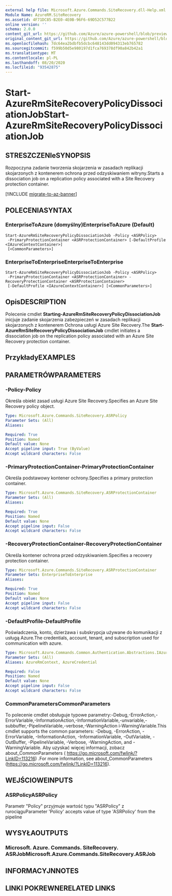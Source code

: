 ```yaml
---
external help file: Microsoft.Azure.Commands.SiteRecovery.dll-Help.xml
Module Name: AzureRM.SiteRecovery
ms.assetid: 4F71DC85-B2E0-4E0B-96F6-69D52C577B22
online version: ''
schema: 2.0.0
content_git_url: https://github.com/Azure/azure-powershell/blob/preview/src/ResourceManager/SiteRecovery/Commands.SiteRecovery/help/Start-AzureRmSiteRecoveryPolicyDissociationJob.md
original_content_git_url: https://github.com/Azure/azure-powershell/blob/preview/src/ResourceManager/SiteRecovery/Commands.SiteRecovery/help/Start-AzureRmSiteRecoveryPolicyDissociationJob.md
ms.openlocfilehash: 7dc64ea2bdbfb5dcbc648143dd094313eb765782
ms.sourcegitcommit: f599b50d5e980197d1fca769378df90a842b42a1
ms.translationtype: MT
ms.contentlocale: pl-PL
ms.lasthandoff: 08/20/2020
ms.locfileid: "93542875"
---
```

# <span data-ttu-id="ff2b7-101">Start-AzureRmSiteRecoveryPolicyDissociationJob</span><span class="sxs-lookup"><span data-stu-id="ff2b7-101">Start-AzureRmSiteRecoveryPolicyDissociationJob</span></span>

## <span data-ttu-id="ff2b7-102">STRESZCZENIe</span><span class="sxs-lookup"><span data-stu-id="ff2b7-102">SYNOPSIS</span></span>
<span data-ttu-id="ff2b7-103">Rozpoczyna zadanie tworzenia skojarzenia w zasadach replikacji skojarzonych z kontenerem ochrona przed odzyskiwaniem witryny.</span><span class="sxs-lookup"><span data-stu-id="ff2b7-103">Starts a dissociation job on a replication policy associated with a Site Recovery protection container.</span></span>

[!INCLUDE [migrate-to-az-banner](../../includes/migrate-to-az-banner.md)]

## <span data-ttu-id="ff2b7-104">POLECENIA</span><span class="sxs-lookup"><span data-stu-id="ff2b7-104">SYNTAX</span></span>

### <span data-ttu-id="ff2b7-105">EnterpriseToAzure (domyślny)</span><span class="sxs-lookup"><span data-stu-id="ff2b7-105">EnterpriseToAzure (Default)</span></span>
```
Start-AzureRmSiteRecoveryPolicyDissociationJob -Policy <ASRPolicy>
 -PrimaryProtectionContainer <ASRProtectionContainer> [-DefaultProfile <IAzureContextContainer>]
 [<CommonParameters>]
```

### <span data-ttu-id="ff2b7-106">EnterpriseToEnterprise</span><span class="sxs-lookup"><span data-stu-id="ff2b7-106">EnterpriseToEnterprise</span></span>
```
Start-AzureRmSiteRecoveryPolicyDissociationJob -Policy <ASRPolicy>
 -PrimaryProtectionContainer <ASRProtectionContainer> -RecoveryProtectionContainer <ASRProtectionContainer>
 [-DefaultProfile <IAzureContextContainer>] [<CommonParameters>]
```

## <span data-ttu-id="ff2b7-107">Opis</span><span class="sxs-lookup"><span data-stu-id="ff2b7-107">DESCRIPTION</span></span>
<span data-ttu-id="ff2b7-108">Polecenie cmdlet **Starting-AzureRmSiteRecoveryPolicyDissociationJob** inicjuje zadanie skojarzenia zabezpieczeń w zasadach replikacji skojarzonych z kontenerem Ochrona usługi Azure Site Recovery.</span><span class="sxs-lookup"><span data-stu-id="ff2b7-108">The **Start-AzureRmSiteRecoveryPolicyDissociationJob** cmdlet initiates a dissociation job on the replication policy associated with an Azure Site Recovery protection container.</span></span>

## <span data-ttu-id="ff2b7-109">Przykłady</span><span class="sxs-lookup"><span data-stu-id="ff2b7-109">EXAMPLES</span></span>

## <span data-ttu-id="ff2b7-110">PARAMETRÓW</span><span class="sxs-lookup"><span data-stu-id="ff2b7-110">PARAMETERS</span></span>

### <span data-ttu-id="ff2b7-111">-Policy</span><span class="sxs-lookup"><span data-stu-id="ff2b7-111">-Policy</span></span>
<span data-ttu-id="ff2b7-112">Określa obiekt zasad usługi Azure Site Recovery.</span><span class="sxs-lookup"><span data-stu-id="ff2b7-112">Specifies an Azure Site Recovery policy object.</span></span>

```yaml
Type: Microsoft.Azure.Commands.SiteRecovery.ASRPolicy
Parameter Sets: (All)
Aliases: 

Required: True
Position: Named
Default value: None
Accept pipeline input: True (ByValue)
Accept wildcard characters: False
```

### <span data-ttu-id="ff2b7-113">-PrimaryProtectionContainer</span><span class="sxs-lookup"><span data-stu-id="ff2b7-113">-PrimaryProtectionContainer</span></span>
<span data-ttu-id="ff2b7-114">Określa podstawowy kontener ochrony.</span><span class="sxs-lookup"><span data-stu-id="ff2b7-114">Specifies a primary protection container.</span></span>

```yaml
Type: Microsoft.Azure.Commands.SiteRecovery.ASRProtectionContainer
Parameter Sets: (All)
Aliases: 

Required: True
Position: Named
Default value: None
Accept pipeline input: False
Accept wildcard characters: False
```

### <span data-ttu-id="ff2b7-115">-RecoveryProtectionContainer</span><span class="sxs-lookup"><span data-stu-id="ff2b7-115">-RecoveryProtectionContainer</span></span>
<span data-ttu-id="ff2b7-116">Określa kontener ochrona przed odzyskiwaniem.</span><span class="sxs-lookup"><span data-stu-id="ff2b7-116">Specifies a recovery protection container.</span></span>

```yaml
Type: Microsoft.Azure.Commands.SiteRecovery.ASRProtectionContainer
Parameter Sets: EnterpriseToEnterprise
Aliases: 

Required: True
Position: Named
Default value: None
Accept pipeline input: False
Accept wildcard characters: False
```

### <span data-ttu-id="ff2b7-117">-DefaultProfile</span><span class="sxs-lookup"><span data-stu-id="ff2b7-117">-DefaultProfile</span></span>
<span data-ttu-id="ff2b7-118">Poświadczenia, konto, dzierżawa i subskrypcja używane do komunikacji z usługą Azure.</span><span class="sxs-lookup"><span data-stu-id="ff2b7-118">The credentials, account, tenant, and subscription used for communication with azure.</span></span>

```yaml
Type: Microsoft.Azure.Commands.Common.Authentication.Abstractions.IAzureContextContainer
Parameter Sets: (All)
Aliases: AzureRmContext, AzureCredential

Required: False
Position: Named
Default value: None
Accept pipeline input: False
Accept wildcard characters: False
```

### <span data-ttu-id="ff2b7-119">CommonParameters</span><span class="sxs-lookup"><span data-stu-id="ff2b7-119">CommonParameters</span></span>
<span data-ttu-id="ff2b7-120">To polecenie cmdlet obsługuje typowe parametry:-Debug,-ErrorAction,-ErrorVariable,-InformationAction,-InformationVariable,-unvariable,-subbuffer,-PipelineVariable,-verbose,-WarningAction i-WarningVariable.</span><span class="sxs-lookup"><span data-stu-id="ff2b7-120">This cmdlet supports the common parameters: -Debug, -ErrorAction, -ErrorVariable, -InformationAction, -InformationVariable, -OutVariable, -OutBuffer, -PipelineVariable, -Verbose, -WarningAction, and -WarningVariable.</span></span> <span data-ttu-id="ff2b7-121">Aby uzyskać więcej informacji, zobacz about_CommonParameters ( https://go.microsoft.com/fwlink/?LinkID=113216) .</span><span class="sxs-lookup"><span data-stu-id="ff2b7-121">For more information, see about_CommonParameters (https://go.microsoft.com/fwlink/?LinkID=113216).</span></span>

## <span data-ttu-id="ff2b7-122">WEJŚCIOWE</span><span class="sxs-lookup"><span data-stu-id="ff2b7-122">INPUTS</span></span>

### <span data-ttu-id="ff2b7-123">ASRPolicy</span><span class="sxs-lookup"><span data-stu-id="ff2b7-123">ASRPolicy</span></span>
<span data-ttu-id="ff2b7-124">Parametr "Policy" przyjmuje wartość typu "ASRPolicy" z rurociągu</span><span class="sxs-lookup"><span data-stu-id="ff2b7-124">Parameter 'Policy' accepts value of type 'ASRPolicy' from the pipeline</span></span>

## <span data-ttu-id="ff2b7-125">WYSYŁA</span><span class="sxs-lookup"><span data-stu-id="ff2b7-125">OUTPUTS</span></span>

### <span data-ttu-id="ff2b7-126">Microsoft. Azure. Commands. SiteRecovery. ASRJob</span><span class="sxs-lookup"><span data-stu-id="ff2b7-126">Microsoft.Azure.Commands.SiteRecovery.ASRJob</span></span>

## <span data-ttu-id="ff2b7-127">INFORMACYJN</span><span class="sxs-lookup"><span data-stu-id="ff2b7-127">NOTES</span></span>

## <span data-ttu-id="ff2b7-128">LINKI POKREWNE</span><span class="sxs-lookup"><span data-stu-id="ff2b7-128">RELATED LINKS</span></span>

